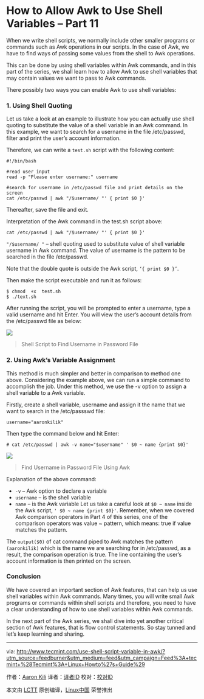 How to Allow Awk to Use Shell Variables – Part 11
==================================================

When we write shell scripts, we normally include other smaller programs or commands such as Awk operations in our scripts. In the case of Awk, we have to find ways of passing some values from the shell to Awk operations.

This can be done by using shell variables within Awk commands, and in this part of the series, we shall learn how to allow Awk to use shell variables that may contain values we want to pass to Awk commands.

There possibly two ways you can enable Awk to use shell variables:

### 1. Using Shell Quoting

Let us take a look at an example to illustrate how you can actually use shell quoting to substitute the value of a shell variable in an Awk command. In this example, we want to search for a username in the file /etc/passwd, filter and print the user’s account information.

Therefore, we can write a `test.sh` script with the following content:

```
#!/bin/bash

#read user input
read -p "Please enter username:" username

#search for username in /etc/passwd file and print details on the screen
cat /etc/passwd | awk "/$username/ "' { print $0 }'
```

Thereafter, save the file and exit.

Interpretation of the Awk command in the test.sh script above:

```
cat /etc/passwd | awk "/$username/ "' { print $0 }'
```

`"/$username/ "` – shell quoting used to substitute value of shell variable username in Awk command. The value of username is the pattern to be searched in the file /etc/passwd.

Note that the double quote is outside the Awk script, `‘{ print $0 }’`.

Then make the script executable and run it as follows:

```
$ chmod  +x  test.sh
$ ./text.sh 
```

After running the script, you will be prompted to enter a username, type a valid username and hit Enter. You will view the user’s account details from the /etc/passwd file as below:

![](http://www.tecmint.com/wp-content/uploads/2016/08/Shell-Script-to-Find-Username-in-Passwd-File.png)
>Shell Script to Find Username in Password File

### 2. Using Awk’s Variable Assignment

This method is much simpler and better in comparison to method one above. Considering the example above, we can run a simple command to accomplish the job. Under this method, we use the -v option to assign a shell variable to a Awk variable.

Firstly, create a shell variable, username and assign it the name that we want to search in the /etc/passswd file:

```
username="aaronkilik"
```

Then type the command below and hit Enter:

```
# cat /etc/passwd | awk -v name="$username" ' $0 ~ name {print $0}'
```

![](http://www.tecmint.com/wp-content/uploads/2016/08/Find-Username-in-Password-File-Using-Awk.png)
>Find Username in Password File Using Awk

Explanation of the above command:

- `-v` – Awk option to declare a variable
- `username` – is the shell variable
- `name` – is the Awk variable
Let us take a careful look at `$0 ~ name` inside the Awk script, `' $0 ~ name {print $0}'`. Remember, when we covered Awk comparison operators in Part 4 of this series, one of the comparison operators was value ~ pattern, which means: true if value matches the pattern.

The `output($0)` of cat command piped to Awk matches the pattern `(aaronkilik)` which is the name we are searching for in /etc/passwd, as a result, the comparison operation is true. The line containing the user’s account information is then printed on the screen.

### Conclusion

We have covered an important section of Awk features, that can help us use shell variables within Awk commands. Many times, you will write small Awk programs or commands within shell scripts and therefore, you need to have a clear understanding of how to use shell variables within Awk commands.

In the next part of the Awk series, we shall dive into yet another critical section of Awk features, that is flow control statements. So stay tunned and let’s keep learning and sharing.


--------------------------------------------------------------------------------

via: http://www.tecmint.com/use-shell-script-variable-in-awk/?utm_source=feedburner&utm_medium=feed&utm_campaign=Feed%3A+tecmint+%28Tecmint%3A+Linux+Howto%27s+Guide%29

作者：[Aaron Kili][a]
译者：[译者ID](https://github.com/译者ID)
校对：[校对ID](https://github.com/校对ID)

本文由 [LCTT](https://github.com/LCTT/TranslateProject) 原创编译，[Linux中国](https://linux.cn/) 荣誉推出

[a]: http://www.tecmint.com/author/aaronkili/
